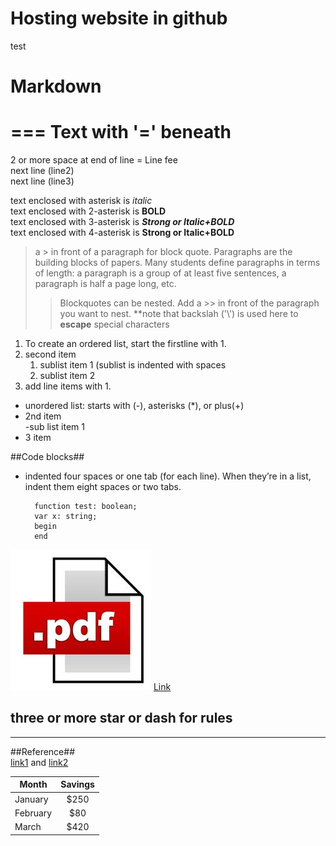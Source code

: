 # Hosting website in github
test
# Markdown 
===
Text with '=' beneath
===

2 or more space at end of line = Line fee  
next line (line2)  
next line (line3) 

text enclosed with asterisk is *italic*  
text enclosed with 2-asterisk is **BOLD**  
text enclosed with 3-asterisk is ***Strong or Italic+BOLD***  
text enclosed with 4-asterisk is ****Strong or Italic+BOLD****

> a \> in front of a paragraph for block quote.
Paragraphs are the building blocks of papers. Many students define paragraphs in terms of length: a paragraph is a group of at least five sentences, a paragraph is half a page long, etc.
>>Blockquotes can be nested. Add a \>\> in front of the paragraph you want to nest.
**note that backslah ('\\') is used here to **escape** special characters



1. To create an ordered list, start the firstline with 1.
9. second item
     1. sublist item 1 (sublist is indented with spaces
     1. sublist item 2
5. add line items with 1.

- unordered list: starts with (-), asterisks (*), or plus(+) 
- 2nd item  
   -sub list item 1
- 3 item


##Code blocks##
- indented four spaces or one tab (for each line). When they’re in a list, indent them eight spaces or two tabs.  
	
		function test: boolean;  
		var x: string;  
		begin  
		end

![image1](image1.jpg) 
[Link](image2.jpg) 

three or more star or dash for rules
---
***

##Reference##  
[link1][1] and [link2 ][2]

[1]:http://www.google.com  
[2]:http://github.com


| Month | Savings |
| -------- | :-------------: |
| January | $250 |
| February | $80 |
| March | $420 |

